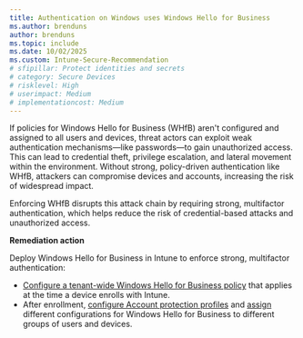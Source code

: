 ```yaml
---
title: Authentication on Windows uses Windows Hello for Business
ms.author: brenduns
author: brenduns
ms.topic: include
ms.date: 10/02/2025
ms.custom: Intune-Secure-Recommendation
# sfipillar: Protect identities and secrets
# category: Secure Devices
# risklevel: High
# userimpact: Medium
# implementationcost: Medium
---
```

If policies for Windows Hello for Business (WHfB) aren't configured and assigned to all users and devices, threat actors can exploit weak authentication mechanisms—like passwords—to gain unauthorized access. This can lead to credential theft, privilege escalation, and lateral movement within the environment. Without strong, policy-driven authentication like WHfB, attackers can compromise devices and accounts, increasing the risk of widespread impact.

Enforcing WHfB disrupts this attack chain by requiring strong, multifactor authentication, which helps reduce the risk of credential-based attacks and unauthorized access.

**Remediation action**

Deploy Windows Hello for Business in Intune to enforce strong, multifactor authentication:  
- [Configure a tenant-wide Windows Hello for Business policy](/intune/intune-service/protect/windows-hello#create-a-windows-hello-for-business-policy-for-device-enrollment) that applies at the time a device enrolls with Intune.
- After enrollment, [configure Account protection profiles](/intune/intune-service/protect/endpoint-security-account-protection-policy#account-protection-profiles) and [assign](/intune/intune-service/configuration/device-profile-assign#assign-a-policy-to-users-or-groups) different configurations for Windows Hello for Business to different groups of users and devices. 